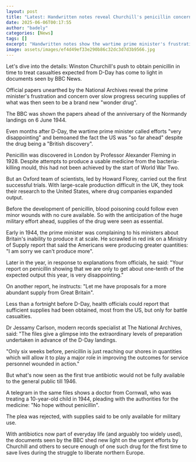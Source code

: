 ```yaml
---
layout: post
title: "Latest: Handwritten notes reveal Churchill's penicillin concern ahead of D-Day"
date: 2025-06-06T00:17:55
author: "badely"
categories: [News]
tags: []
excerpt: "Handwritten notes show the wartime prime minister's frustration over slow penicillin production."
image: assets/images/ef4d49ef33e290b86c32dc3d7d3b9566.jpg
---
```


Let's dive into the details: Winston Churchill's push to obtain penicillin in time to treat casualties expected from D-Day has come to light in documents seen by BBC News.

Official papers unearthed by the National Archives reveal the prime minister's frustration and concern over slow progress securing supplies of what was then seen to be a brand new "wonder drug".

The BBC was shown the papers ahead of the anniversary of the Normandy landings on 6 June 1944.

Even months after D-Day, the wartime prime minister called efforts "very disappointing" and bemoaned the fact the US was "so far ahead" despite the drug being a "British discovery".

Penicillin was discovered in London by Professor Alexander Fleming in 1928. Despite attempts to produce a usable medicine from the bacteria-killing mould, this had not been achieved by the start of World War Two. 

But an Oxford team of scientists, led by Howard Florey, carried out the first successful trials. With large-scale production difficult in the UK, they took their research to the United States, where drug companies expanded output.

Before the development of penicillin, blood poisoning could follow even minor wounds with no cure available. So with the anticipation of the huge military effort ahead, supplies of the drug were seen as essential.

Early in 1944, the prime minister was complaining to his ministers about Britain's inability to produce it at scale. He scrawled in red ink on a Ministry of Supply report that said the Americans were producing greater quantities: "I am sorry we can't produce more".

Later in the year, in response to explanations from officials, he said: "Your report on penicillin showing that we are only to get about one-tenth of the expected output this year, is very disappointing." 

On another report, he instructs: "Let me have proposals for a more abundant supply from Great Britain".

Less than a fortnight before D-Day, health officials could report that sufficient supplies had been obtained, most from the US, but only for battle casualties.

Dr Jessamy Carlson, modern records specialist at The National Archives, said: "The files give a glimpse into the extraordinary levels of preparation undertaken in advance of the D-Day landings. 

"Only six weeks before, penicillin is just reaching our shores in quantities which will allow it to play a major role in improving the outcomes for service personnel wounded in action."

But what's now seen as the first true antibiotic would not be fully available to the general public till 1946. 

A telegram in the same files shows a doctor from Cornwall, who was treating a 10-year-old child in 1944, pleading with the authorities for the medicine: "No hope without penicillin". 

The plea was rejected, with supplies said to be only available for military use.

With antibiotics now part of everyday life (and arguably too widely used), the documents seen by the BBC shed new light on the urgent efforts by Churchill and others to secure enough of one such drug for the first time to save lives during the struggle to liberate northern Europe.

